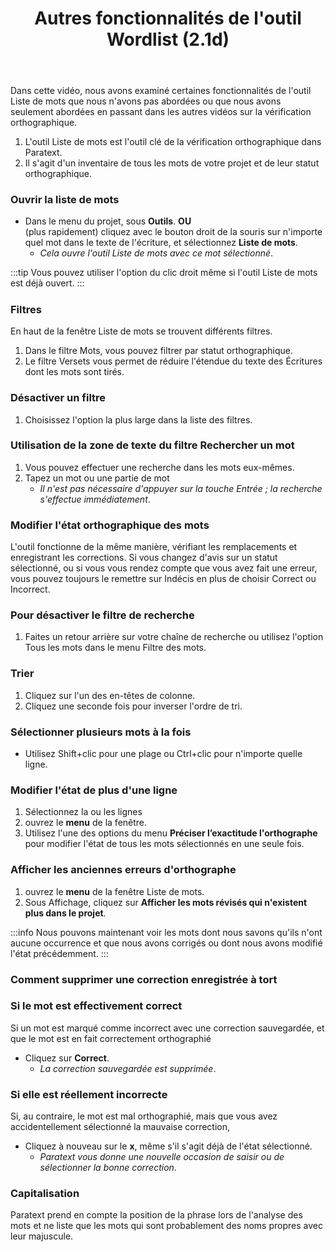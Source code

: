 ﻿---
title: Autres fonctionnalités de l'outil Wordlist (2.1d)
---
Dans cette vidéo, nous avons examiné certaines fonctionnalités de l'outil Liste de mots que nous n'avons pas abordées ou que nous avons seulement abordées en passant dans les autres vidéos sur la vérification orthographique.

1. L'outil Liste de mots est l'outil clé de la vérification orthographique dans Paratext.
1. Il s'agit d'un inventaire de tous les mots de votre projet et de leur statut orthographique.

### Ouvrir la liste de mots

- Dans le menu du projet, sous **Outils**.
   **OU**   
   (plus rapidement) cliquez avec le bouton droit de la souris sur n'importe quel mot dans le texte de l'écriture, et sélectionnez **Liste de mots**.
   - *Cela ouvre l'outil Liste de mots avec ce mot sélectionné*.

:::tip
Vous pouvez utiliser l'option du clic droit même si l'outil Liste de mots est déjà ouvert.
:::

##### 

### Filtres

En haut de la fenêtre Liste de mots se trouvent différents filtres.

1.  Dans le filtre Mots, vous pouvez filtrer par statut orthographique.
1.  Le filtre Versets vous permet de réduire l'étendue du texte des Écritures dont les mots sont tirés.

### Désactiver un filtre

1.  Choisissez l'option la plus large dans la liste des filtres.

### Utilisation de la zone de texte du filtre Rechercher un mot

1.  Vous pouvez effectuer une recherche dans les mots eux-mêmes.
1.  Tapez un mot ou une partie de mot
    - *Il n'est pas nécessaire d'appuyer sur la touche Entrée ; la recherche s'effectue immédiatement*.

### Modifier l'état orthographique des mots

L'outil fonctionne de la même manière, vérifiant les remplacements et enregistrant les corrections. Si vous changez d'avis sur un statut sélectionné, ou si vous vous rendez compte que vous avez fait une erreur, vous pouvez toujours le remettre sur Indécis en plus de choisir Correct ou Incorrect.

### Pour désactiver le filtre de recherche

1. Faites un retour arrière sur votre chaîne de recherche ou utilisez l'option Tous les mots dans le menu Filtre des mots.

### Trier

1. Cliquez sur l'un des en-têtes de colonne.
1. Cliquez une seconde fois pour inverser l'ordre de tri.

### Sélectionner plusieurs mots à la fois

- Utilisez Shift+clic pour une plage ou Ctrl+clic pour n'importe quelle ligne.

### Modifier l'état de plus d'une ligne

1. Sélectionnez la ou les lignes
1. ouvrez le **menu** de la fenêtre.
1. Utilisez l'une des options du menu **Préciser l’exactitude l'orthographe** pour modifier l'état de tous les mots sélectionnés en une seule fois.

### Afficher les anciennes erreurs d'orthographe

1. ouvrez le **menu** de la fenêtre Liste de mots.
1. Sous Affichage, cliquez sur **Afficher les mots révisés qui n'existent plus dans le projet**.

:::info
Nous pouvons maintenant voir les mots dont nous savons qu'ils n'ont aucune occurrence et que nous avons corrigés ou dont nous avons modifié l'état précédemment.
:::

### Comment supprimer une correction enregistrée à tort

### Si le mot est effectivement correct

Si un mot est marqué comme incorrect avec une correction sauvegardée, et que le mot est en fait correctement orthographié

- Cliquez sur **Correct**.
   - *La correction sauvegardée est supprimée*.

### Si elle est réellement incorrecte

Si, au contraire, le mot est mal orthographié, mais que vous avez accidentellement sélectionné la mauvaise correction,

- Cliquez à nouveau sur le **x**, même s'il s'agit déjà de l'état sélectionné.
  - *Paratext vous donne une nouvelle occasion de saisir ou de sélectionner la bonne correction*.


### Capitalisation

Paratext prend en compte la position de la phrase lors de l'analyse des mots et ne liste que les mots qui sont probablement des noms propres avec leur majuscule.

